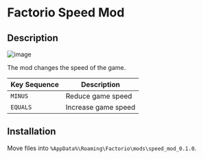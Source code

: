# Factorio Speed Mod

## Description

![image](https://user-images.githubusercontent.com/12753171/69190690-d6dab700-0b18-11ea-8fcb-405a9e5bf330.png)

The mod changes the speed of the game.

| Key Sequence | Description |
| -- | -- |
| `MINUS` | Reduce game speed |
| `EQUALS` | Increase game speed |

## Installation

Move files into `%AppData%\Roaming\Factorio\mods\speed_mod_0.1.0`.
